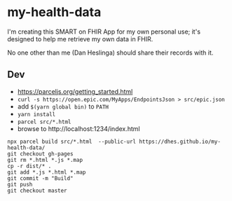 # my-health-data

I'm creating this SMART on FHIR App for my own personal use; it's designed to help me retrieve my own data in FHIR.

No one other than me (Dan Heslinga) should share their records with it.

## Dev

* https://parceljs.org/getting_started.html
* `curl -s https://open.epic.com/MyApps/EndpointsJson > src/epic.json`
* add `$(yarn global bin)` to `PATH`
* `yarn install`
* `parcel src/*.html`
* browse to http://localhost:1234/index.html

```
npx parcel build src/*.html  --public-url https://dhes.github.io/my-health-data/
git checkout gh-pages
git rm *.html *.js *.map
cp -r dist/* .
git add *.js *.html *.map
git commit -m "Build"
git push
git checkout master
```
